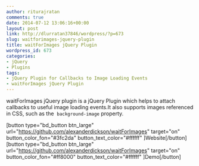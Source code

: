 ```yaml
---
author: riturajratan
comments: true
date: 2014-07-12 13:06:16+00:00
layout: post
link: http://dlurratan37846/wordpress/?p=673
slug: waitforimages-jquery-plugin
title: waitForImages jQuery Plugin
wordpress_id: 673
categories:
- jQuery
- Plugins
tags:
- jQuery Plugin for Callbacks to Image Loading Events
- waitForImages jQuery Plugin
---
```


waitForImages jQuery plugin is a jQuery Plugin which helps to attach callbacks to useful image loading events.It also supports images referenced in CSS, such as the  `background-image` property.

[button type="bd_button btn_large" url="https://github.com/alexanderdickson/waitForImages" target="on" button_color_fon="#3fc2da" button_text_color="#ffffff" ]Website[/button]  [button type="bd_button btn_large" url="https://github.com/alexanderdickson/waitForImages" target="on" button_color_fon="#ff8000" button_text_color="#ffffff" ]Demo[/button]
